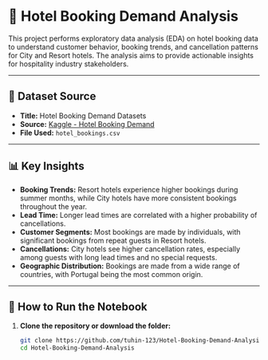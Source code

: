 # 🏨 Hotel Booking Demand Analysis

This project performs exploratory data analysis (EDA) on hotel booking data to understand customer behavior, booking trends, and cancellation patterns for City and Resort hotels. The analysis aims to provide actionable insights for hospitality industry stakeholders.

---

## 📂 Dataset Source

- **Title:** Hotel Booking Demand Datasets  
- **Source:** [Kaggle - Hotel Booking Demand](https://www.kaggle.com/datasets/jessemostipak/hotel-booking-demand)  
- **File Used:** `hotel_bookings.csv`

---

## 📊 Key Insights

- **Booking Trends:** Resort hotels experience higher bookings during summer months, while City hotels have more consistent bookings throughout the year.
- **Lead Time:** Longer lead times are correlated with a higher probability of cancellations.
- **Customer Segments:** Most bookings are made by individuals, with significant bookings from repeat guests in Resort hotels.
- **Cancellations:** City hotels see higher cancellation rates, especially among guests with long lead times and no special requests.
- **Geographic Distribution:** Bookings are made from a wide range of countries, with Portugal being the most common origin.

---

## 🚀 How to Run the Notebook

1. **Clone the repository or download the folder:**
   ```bash
   git clone https://github.com/tuhin-123/Hotel-Booking-Demand-Analysis.git
   cd Hotel-Booking-Demand-Analysis
